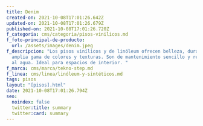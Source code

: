 ```yaml
---
title: Denim
created-on: 2021-10-08T17:01:26.642Z
updated-on: 2021-10-08T17:01:26.679Z
published-on: 2021-10-08T17:01:26.720Z
f_categoria: cms/categoria/pisos-vinilicos.md
f_foto-principal-de-producto:
  url: /assets/images/denim.jpeg
f_descripcion: "Los pisos vinílicos y de linóleum ofrecen belleza, durabilidad y
  amplia gama de colores y texturas. Son de mantenimiento sencillo y resistentes
  al agua. Ideal para espacios de interior. "
f_marca: cms/marca/tekno-step.md
f_linea: cms/linea/linóleum-y-sintéticos.md
tags: pisos
layout: "[pisos].html"
date: 2021-10-08T17:01:26.794Z
seo:
  noindex: false
  twitter:title: summary
  twitter:card: summary
---
```

